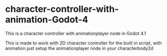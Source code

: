# character-controller-with-animation-Godot-4
This is a character controller with animationplayer node in Godot 4.1

This is made to work with 2D character controller for the built in script, with animation
just setup the animationplayer node in your characterbody2d
